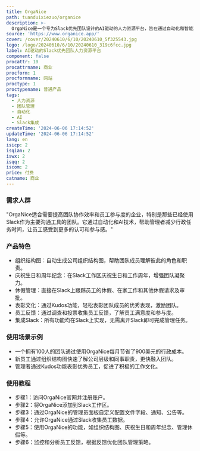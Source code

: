 ```yaml
---
title: OrgaNice
path: tuanduixiezuo/organice
description: >-
  OrgaNice是一个专为Slack优先团队设计的AI驱动的人力资源平台，旨在通过自动化和智能工具简化团队管理，提高员工参与度和团队协作效率。它通过在Slack上集成组织结构图、庆祝生日和周年纪念、管理休假、表彰优秀表现以及收集员工反馈等功能，帮助HR和团队领导更有效地组织和激励团队。
source: 'https://www.organice.app/'
cover: /cover/20240610/6/10/20240610_5f325543.jpg
logo: /logo/20240610/6/10/20240610_319c6fcc.jpg
label: AI驱动的Slack优先团队人力资源平台
component: false
procattr: 10
procattrname: 商业
procform: 1
procformname: 网站
proctype: 1
proctypename: 普通产品
tags:
  - 人力资源
  - 团队管理
  - 自动化
  - AI
  - Slack集成
createTime: '2024-06-06 17:14:52'
updateTime: '2024-06-06 17:14:52'
lang: en
isicp: 2
isqian: 2
iswx: 2
isqq: 2
iscom: 2
price: 付费
catname: 商业
---
```




### 需求人群
"OrgaNice适合需要提高团队协作效率和员工参与度的企业，特别是那些已经使用Slack作为主要沟通工具的团队。它通过自动化和AI技术，帮助管理者减少行政任务时间，让员工感受到更多的认可和参与感。"

### 产品特色
* 组织结构图：自动生成公司组织结构图，帮助团队成员理解彼此的角色和职责。
* 庆祝生日和周年纪念：在Slack工作区庆祝生日和工作周年，增强团队凝聚力。
* 休假管理：直接在Slack上跟踪员工的休假、在家工作和其他休假请求及审批。
* 表彰文化：通过Kudos功能，轻松表彰团队成员的优秀表现，激励团队。
* 员工反馈：通过调查和投票收集员工反馈，了解员工满意度和参与度。
* 集成Slack：所有功能均在Slack上实现，无需离开Slack即可完成管理任务。

### 使用场景示例
* 一个拥有100人的团队通过使用OrgaNice每月节省了900美元的行政成本。
* 新员工通过组织结构图快速了解公司层级和同事职责，更快融入团队。
* 管理者通过Kudos功能表彰优秀员工，促进了积极的工作文化。

### 使用教程
* 步骤1：访问OrgaNice官网并注册账户。
* 步骤2：将OrgaNice添加到Slack工作区。
* 步骤3：通过OrgaNice的管理员面板自定义配置文件字段、通知、公告等。
* 步骤4：允许OrgaNice通过Slack收集员工数据。
* 步骤5：使用OrgaNice的功能，如组织结构图、庆祝生日和周年纪念、管理休假等。
* 步骤6：监控和分析员工反馈，根据反馈优化团队管理策略。

  
